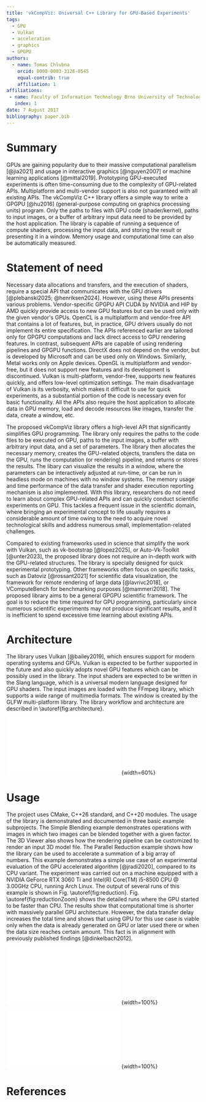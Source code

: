 ```yaml
---
title: 'vkCompViz: Universal C++ Library for GPU-Based Experiments'
tags:
  - GPU
  - Vulkan
  - acceleration
  - graphics
  - GPGPU
authors:
  - name: Tomas Chlubna
    orcid: 0000-0003-3126-0545
    equal-contrib: true
    affiliation: 1
affiliations:
 - name: Faculty of Information Technology Brno University of Technology, Czech Republic
   index: 1
date: 7 August 2017
bibliography: paper.bib
---
```


# Summary

GPUs are gaining popularity due to their massive computational parallelism [@jia2021] and usage in interactive graphics [@nguyen2007] or machine learning applications [@mittal2019].
Prototyping GPU-executed experiments is often time-consuming due to the complexity of GPU-related APIs.
Multiplatform and multi-vendor support is also not guaranteed with all existing APIs.
The vkCompViz C++ library offers a simple way to write a GPGPU [@hu2016] (general-purpose computing on graphics processing units) program.
Only the paths to files with GPU code (shader/kernel), paths to input images, or a buffer of arbitrary input data need to be provided by the host application.
The library is capable of running a sequence of compute shaders, processing the input data, and storing the result or presenting it in a window.
Memory usage and computational time can also be automatically measured.

# Statement of need

Necessary data allocations and transfers, and the execution of shaders, require a special API that communicates with the GPU drivers [@plebanski2025; @henriksen2024].
However, using these APIs presents various problems.
Vendor-specific GPGPU API CUDA by NVIDIA and HIP by AMD quickly provide access to new GPU features but can be used only with the given vendor's GPUs.
OpenCL is a multiplatform and vendor-free API that contains a lot of features, but, in practice, GPU drivers usually do not implement its entire specification.
The APIs referenced earlier are tailored only for GPGPU computations and lack direct access to GPU rendering features. 
In contrast, subsequent APIs are capable of using rendering pipelines and GPGPU functions.
DirectX does not depend on the vendor, but is developed by Microsoft and can be used only on Windows.
Similarly, Metal works only on Apple devices.
OpenGL is multiplatform and vendor-free, but it does not support new features and its development is discontinued.
Vulkan is multi-platform, vendor-free, supports new features quickly, and offers low-level optimization settings.
The main disadvantage of Vulkan is its verbosity, which makes it difficult to use for quick experiments, as a substantial portion of the code is necessary even for basic functionality.
All the APIs also require the host application to allocate data in GPU memory, load and decode resources like images, transfer the data, create a window, etc.

The proposed vkCompViz library offers a high-level API that significantly simplifies GPU programming.
The library only requires the paths to the code files to be executed on GPU, paths to the input images, a buffer with arbitrary input data, and a set of parameters.
The library then allocates the necessary memory, creates the GPU-related objects, transfers the data on the GPU, runs the computation (or rendering) pipeline, and returns or stores the results.
The libary can visualize the results in a window, where the parameters can be interactively adjusted at run-time, or can be run in headless mode on machines with no window systems.
The memory usage and time performance of the data transfer and shader execution reporting mechanism is also implemented.
With this library, researchers do not need to learn about complex GPU-related APIs and can quickly conduct scientific experiments on GPU.
This tackles a frequent issue in the scientific domain, where bringing an experimental concept to life usually requires a considerable amount of time owing to the need to acquire novel technological skills and address numerous small, implementation-related challenges.

Compared to existing frameworks used in science that simplify the work with Vulkan, such as vk-bootstrap [@lopez2025], or Auto-Vk-Toolkit [@unter2023], the proposed library does not require an in-depth work with the GPU-related structures.
The library is specially designed for quick experimental prototyping.
Other frameworks often focus on specific tasks, such as Datoviz [@rossant2021] for scientific data visualization, the framework for remote rendering of large data [@lavrivc2018], or VComputeBench for benchmarking purposes [@mammeri2018].
The proposed library aims to be a general GPGPU scientific framework.
The goal is to reduce the time required for GPU programming, particularly since numerous scientific experiments may not produce significant results, and it is inefficient to spend excessive time learning about existing APIs.

# Architecture

The library uses Vulkan [@bailey2019], which ensures support for modern operating systems and GPUs.
Vulkan is expected to be further supported in the future and also quickly adopts novel GPU features which can be possibly used in the library.
The input shaders are expected to be written in the Slang language, which is a universal modern language designed for GPU shaders.
The input images are loaded with the FFmpeg library, which supports a wide range of multimedia formats.
The window is created by the GLFW multi-platform library.
The library workflow and architecture are described in \autoref{fig:architecture}.

![The figure describes the architecture of vkCompViz library.\label{fig:architecture}](vkCompViz.pdf){width=60%}

# Usage
The project uses CMake, C++26 standard, and C++20 modules.
The usage of the library is demonstrated and documented in three basic example subprojects.
The Simple Blending example demonstrates operations with images in which two images can be blended together with a given factor.
The 3D Viewer also shows how the rendering pipeline can be customized to render an input 3D model file.
The Parallel Reduction example shows how the library can be used to accelerate a summation of a big array of numbers.
This example demonstrates a simple use case of an experimental evaluation of the GPU accelerated algorithm [@jradi2020], compared to its CPU variant.
The experiment was carried out on a machine equipped with a NVIDIA GeForce RTX 3060 Ti and Intel(R) Core(TM) i5-8500 CPU @ 3.00GHz CPU, running Arch Linux.
The output of several runs of this example is shown in Fig. \autoref{fig:reduction}.
Fig. \autoref{fig:reductionZoom} shows the detailed runs where the GPU started to be faster than CPU.
The results show that computational time is shorter with massively parallel GPU architecture.
However, the data transfer delay increases the total time and shows that using GPU for this use case is viable only when the data is already generated on GPU or later used there or when the data size reaches certain amount.
This fact is in alignment with previously published findings [@dinkelbach2012].

![Comparison of GPU and CPU array summation is shown in the chart.\label{fig:reduction}](reduction.pdf){width=100%}

![The turning point where GPU starts to be faster than CPU for array summation is shown with two neighboring masurements.\label{fig:reductionZoom}](reductionZoom.pdf){width=100%}

# References
